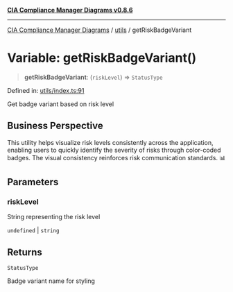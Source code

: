 [**CIA Compliance Manager Diagrams v0.8.6**](../../README.md)

***

[CIA Compliance Manager Diagrams](../../modules.md) / [utils](../README.md) / getRiskBadgeVariant

# Variable: getRiskBadgeVariant()

> **getRiskBadgeVariant**: (`riskLevel`) => `StatusType`

Defined in: [utils/index.ts:91](https://github.com/Hack23/cia-compliance-manager/blob/050a250237d6f621490781dbdf95155919f35aed/src/utils/index.ts#L91)

Get badge variant based on risk level

## Business Perspective

This utility helps visualize risk levels consistently across the application,
enabling users to quickly identify the severity of risks through color-coded
badges. The visual consistency reinforces risk communication standards. 📊

## Parameters

### riskLevel

String representing the risk level

`undefined` | `string`

## Returns

`StatusType`

Badge variant name for styling
